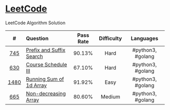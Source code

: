# [LeetCode](https://leetcode.com)
LeetCode Algorithm Solution

|#|Question|Pass Rate|Difficulty|Languages|
|:-:|:-|:-: | :-: | :-: |
|[745](https://leetcode.com/problems/prefix-and-suffix-search/)|[Prefix and Suffix Search](./2021/05/01/)|90.13%|Hard|#python3, #golang|
|[630](https://leetcode.com/problems/course-schedule-iii/)|[Course Schedule III](./2021/05/02/)|67.10%|Hard|#python3, #golang|
|[1480](https://leetcode.com/problems/running-sum-of-1d-array/)|[Running Sum of 1d Array](./2021/05/03/)|91.92%|Easy|#python3, #golang|
|[665](https://leetcode.com/problems/non-decreasing-array/)|[Non-decreasing Array](./2021/05/04/)|80.60%|Medium|#python3, #golang|
